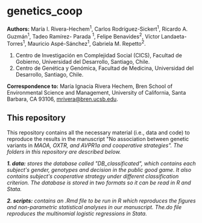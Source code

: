 # genetics_coop

__Authors:__ María I. Rivera-Hechem<sup>1</sup>, Carlos Rodríguez-Sickert<sup>1</sup>, Ricardo A. Guzmán<sup>1</sup>, Tadeo Ramírez- Parada <sup>1</sup>, Felipe Benavides<sup>2</sup>, Víctor Landaeta-Torres<sup>1</sup>, Mauricio Aspé-Sánchez<sup>1</sup>, Gabriela M. Repetto<sup>2</sup>.

1. Centro de Investigación en Complejidad Social (CICS), Facultad de Gobierno, Universidad del Desarrollo, Santiago, Chile.
2. Centro de Genética y Genómica, Facultad de Medicina, Universidad del Desarrollo, Santiago, Chile. 

__Correspondence to:__ María Ignacia Rivera Hechem, Bren School of Environmental Science and Management, University of California, Santa Barbara, CA 93106, mrivera@bren.ucsb.edu.

## This repository

This repository contains all the necessary material (i.e., data and code) to reproduce the results in the manuscript \"No association between genetic variants in <i>MAOA, <i>OXTR, and <i>AVPR1a and cooperative strategies\". The folders in this repository are described below.
 
**1. data:** stores the database called "DB_classificated", which contains each subject's gender, genotypes and decision in the public good game. It also contains subject's cooperative strategy under different classification criterion. The database is stored in two formats so it can be read in R and Stata. 

**2. scripts:** contains an .Rmd file to be run in R which reproduces the figures and non-parametric statistical analyses in our manuscript. The.do file reproduces the multinomial logistic regressions in Stata. 
